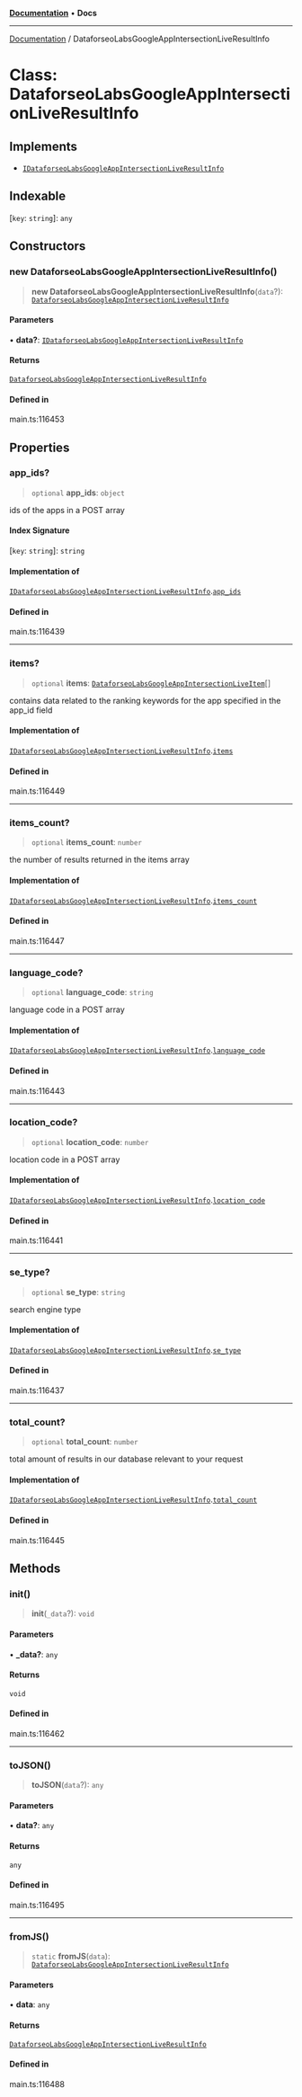 [**Documentation**](../README.md) • **Docs**

***

[Documentation](../README.md) / DataforseoLabsGoogleAppIntersectionLiveResultInfo

# Class: DataforseoLabsGoogleAppIntersectionLiveResultInfo

## Implements

- [`IDataforseoLabsGoogleAppIntersectionLiveResultInfo`](../interfaces/IDataforseoLabsGoogleAppIntersectionLiveResultInfo.md)

## Indexable

 \[`key`: `string`\]: `any`

## Constructors

### new DataforseoLabsGoogleAppIntersectionLiveResultInfo()

> **new DataforseoLabsGoogleAppIntersectionLiveResultInfo**(`data`?): [`DataforseoLabsGoogleAppIntersectionLiveResultInfo`](DataforseoLabsGoogleAppIntersectionLiveResultInfo.md)

#### Parameters

• **data?**: [`IDataforseoLabsGoogleAppIntersectionLiveResultInfo`](../interfaces/IDataforseoLabsGoogleAppIntersectionLiveResultInfo.md)

#### Returns

[`DataforseoLabsGoogleAppIntersectionLiveResultInfo`](DataforseoLabsGoogleAppIntersectionLiveResultInfo.md)

#### Defined in

main.ts:116453

## Properties

### app\_ids?

> `optional` **app\_ids**: `object`

ids of the apps in a POST array

#### Index Signature

 \[`key`: `string`\]: `string`

#### Implementation of

[`IDataforseoLabsGoogleAppIntersectionLiveResultInfo`](../interfaces/IDataforseoLabsGoogleAppIntersectionLiveResultInfo.md).[`app_ids`](../interfaces/IDataforseoLabsGoogleAppIntersectionLiveResultInfo.md#app_ids)

#### Defined in

main.ts:116439

***

### items?

> `optional` **items**: [`DataforseoLabsGoogleAppIntersectionLiveItem`](DataforseoLabsGoogleAppIntersectionLiveItem.md)[]

contains data related to the ranking keywords for the app specified in the app_id field

#### Implementation of

[`IDataforseoLabsGoogleAppIntersectionLiveResultInfo`](../interfaces/IDataforseoLabsGoogleAppIntersectionLiveResultInfo.md).[`items`](../interfaces/IDataforseoLabsGoogleAppIntersectionLiveResultInfo.md#items)

#### Defined in

main.ts:116449

***

### items\_count?

> `optional` **items\_count**: `number`

the number of results returned in the items array

#### Implementation of

[`IDataforseoLabsGoogleAppIntersectionLiveResultInfo`](../interfaces/IDataforseoLabsGoogleAppIntersectionLiveResultInfo.md).[`items_count`](../interfaces/IDataforseoLabsGoogleAppIntersectionLiveResultInfo.md#items_count)

#### Defined in

main.ts:116447

***

### language\_code?

> `optional` **language\_code**: `string`

language code in a POST array

#### Implementation of

[`IDataforseoLabsGoogleAppIntersectionLiveResultInfo`](../interfaces/IDataforseoLabsGoogleAppIntersectionLiveResultInfo.md).[`language_code`](../interfaces/IDataforseoLabsGoogleAppIntersectionLiveResultInfo.md#language_code)

#### Defined in

main.ts:116443

***

### location\_code?

> `optional` **location\_code**: `number`

location code in a POST array

#### Implementation of

[`IDataforseoLabsGoogleAppIntersectionLiveResultInfo`](../interfaces/IDataforseoLabsGoogleAppIntersectionLiveResultInfo.md).[`location_code`](../interfaces/IDataforseoLabsGoogleAppIntersectionLiveResultInfo.md#location_code)

#### Defined in

main.ts:116441

***

### se\_type?

> `optional` **se\_type**: `string`

search engine type

#### Implementation of

[`IDataforseoLabsGoogleAppIntersectionLiveResultInfo`](../interfaces/IDataforseoLabsGoogleAppIntersectionLiveResultInfo.md).[`se_type`](../interfaces/IDataforseoLabsGoogleAppIntersectionLiveResultInfo.md#se_type)

#### Defined in

main.ts:116437

***

### total\_count?

> `optional` **total\_count**: `number`

total amount of results in our database relevant to your request

#### Implementation of

[`IDataforseoLabsGoogleAppIntersectionLiveResultInfo`](../interfaces/IDataforseoLabsGoogleAppIntersectionLiveResultInfo.md).[`total_count`](../interfaces/IDataforseoLabsGoogleAppIntersectionLiveResultInfo.md#total_count)

#### Defined in

main.ts:116445

## Methods

### init()

> **init**(`_data`?): `void`

#### Parameters

• **\_data?**: `any`

#### Returns

`void`

#### Defined in

main.ts:116462

***

### toJSON()

> **toJSON**(`data`?): `any`

#### Parameters

• **data?**: `any`

#### Returns

`any`

#### Defined in

main.ts:116495

***

### fromJS()

> `static` **fromJS**(`data`): [`DataforseoLabsGoogleAppIntersectionLiveResultInfo`](DataforseoLabsGoogleAppIntersectionLiveResultInfo.md)

#### Parameters

• **data**: `any`

#### Returns

[`DataforseoLabsGoogleAppIntersectionLiveResultInfo`](DataforseoLabsGoogleAppIntersectionLiveResultInfo.md)

#### Defined in

main.ts:116488
